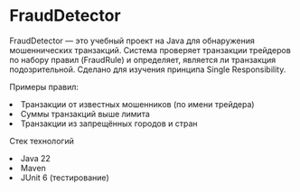 # FraudDetector
FraudDetector — это учебный проект на Java для обнаружения мошеннических транзакций.
Система проверяет транзакции трейдеров по набору правил (FraudRule) и определяет, является ли транзакция подозрительной.
Сделано для изучения принципа Single Responsibility.

Примеры правил:
<li> Транзакции от известных мошенников (по имени трейдера) </li>
<li> Суммы транзакций выше лимита </li>
<li> Транзакции из запрещённых городов и стран </li>

Стек технологий

<li>Java 22</li>
<li>Maven</li>
<li>JUnit 6 (тестирование)</li>
